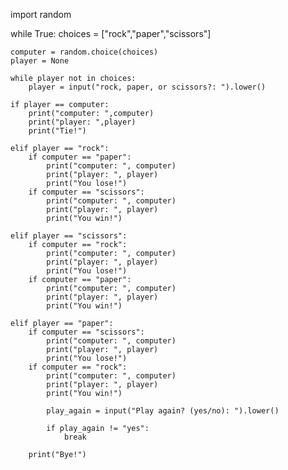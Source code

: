 import random

while True:
    choices = ["rock","paper","scissors"]

    computer = random.choice(choices)
    player = None

    while player not in choices:
        player = input("rock, paper, or scissors?: ").lower()

    if player == computer:
        print("computer: ",computer)
        print("player: ",player)
        print("Tie!")

    elif player == "rock":
        if computer == "paper":
            print("computer: ", computer)
            print("player: ", player)
            print("You lose!")
        if computer == "scissors":
            print("computer: ", computer)
            print("player: ", player)
            print("You win!")

    elif player == "scissors":
        if computer == "rock":
            print("computer: ", computer)
            print("player: ", player)
            print("You lose!")
        if computer == "paper":
            print("computer: ", computer)
            print("player: ", player)
            print("You win!")

    elif player == "paper":
        if computer == "scissors":
            print("computer: ", computer)
            print("player: ", player)
            print("You lose!")
        if computer == "rock":
            print("computer: ", computer)
            print("player: ", player)
            print("You win!")

            play_again = input("Play again? (yes/no): ").lower()

            if play_again != "yes":
                break

        print("Bye!")
